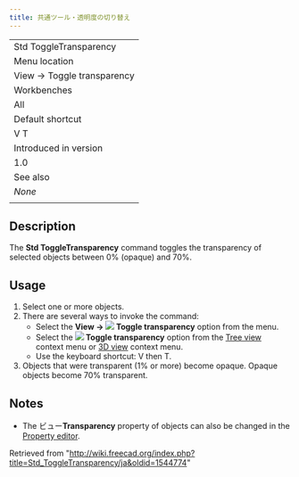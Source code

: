 ```yaml
---
title: 共通ツール・透明度の切り替え
---
```

|  |
| --- |
| Std ToggleTransparency |
| Menu location |
| View → Toggle transparency |
| Workbenches |
| All |
| Default shortcut |
| V T |
| Introduced in version |
| 1.0 |
| See also |
| *None* |
|  |

## Description

The **Std ToggleTransparency** command toggles the transparency of selected objects between 0% (opaque) and 70%.

## Usage

1. Select one or more objects.
2. There are several ways to invoke the command:
   * Select the **View → ![](/images/Std_ToggleTransparency.svg) Toggle transparency** option from the menu.
   * Select the **![](/images/Std_ToggleTransparency.svg) Toggle transparency** option from the [Tree view](/Tree_view "Tree view") context menu or [3D view](/3D_view "3D view") context menu.
   * Use the keyboard shortcut: V then T.
3. Objects that were transparent (1% or more) become opaque. Opaque objects become 70% transparent.

## Notes

* The ビュー**Transparency** property of objects can also be changed in the [Property editor](/Property_editor "Property editor").

Retrieved from "<http://wiki.freecad.org/index.php?title=Std_ToggleTransparency/ja&oldid=1544774>"